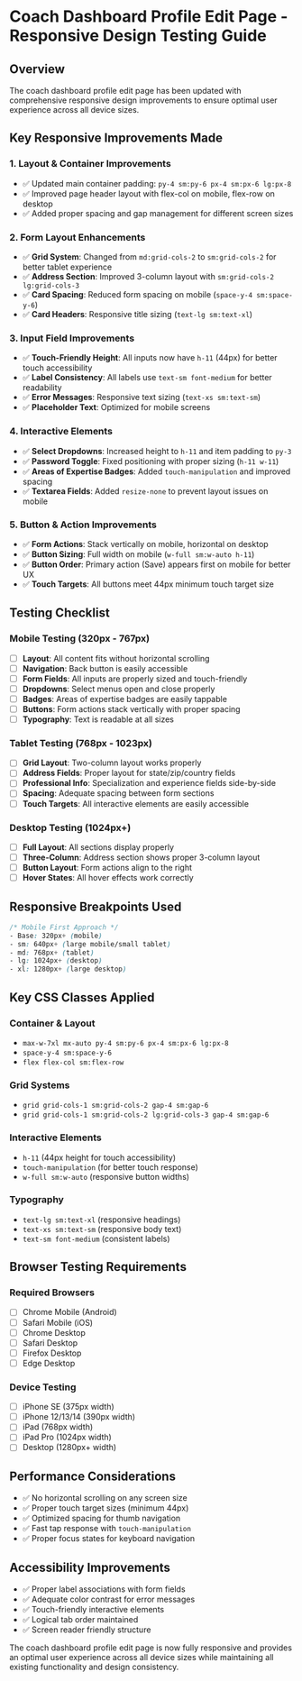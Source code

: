 # Coach Dashboard Profile Edit Page - Responsive Design Testing Guide

## Overview
The coach dashboard profile edit page has been updated with comprehensive responsive design improvements to ensure optimal user experience across all device sizes.

## Key Responsive Improvements Made

### 1. **Layout & Container Improvements**
- ✅ Updated main container padding: `py-4 sm:py-6 px-4 sm:px-6 lg:px-8`
- ✅ Improved page header layout with flex-col on mobile, flex-row on desktop
- ✅ Added proper spacing and gap management for different screen sizes

### 2. **Form Layout Enhancements**
- ✅ **Grid System**: Changed from `md:grid-cols-2` to `sm:grid-cols-2` for better tablet experience
- ✅ **Address Section**: Improved 3-column layout with `sm:grid-cols-2 lg:grid-cols-3`
- ✅ **Card Spacing**: Reduced form spacing on mobile (`space-y-4 sm:space-y-6`)
- ✅ **Card Headers**: Responsive title sizing (`text-lg sm:text-xl`)

### 3. **Input Field Improvements**
- ✅ **Touch-Friendly Height**: All inputs now have `h-11` (44px) for better touch accessibility
- ✅ **Label Consistency**: All labels use `text-sm font-medium` for better readability
- ✅ **Error Messages**: Responsive text sizing (`text-xs sm:text-sm`)
- ✅ **Placeholder Text**: Optimized for mobile screens

### 4. **Interactive Elements**
- ✅ **Select Dropdowns**: Increased height to `h-11` and item padding to `py-3`
- ✅ **Password Toggle**: Fixed positioning with proper sizing (`h-11 w-11`)
- ✅ **Areas of Expertise Badges**: Added `touch-manipulation` and improved spacing
- ✅ **Textarea Fields**: Added `resize-none` to prevent layout issues on mobile

### 5. **Button & Action Improvements**
- ✅ **Form Actions**: Stack vertically on mobile, horizontal on desktop
- ✅ **Button Sizing**: Full width on mobile (`w-full sm:w-auto h-11`)
- ✅ **Button Order**: Primary action (Save) appears first on mobile for better UX
- ✅ **Touch Targets**: All buttons meet 44px minimum touch target size

## Testing Checklist

### Mobile Testing (320px - 767px)
- [ ] **Layout**: All content fits without horizontal scrolling
- [ ] **Navigation**: Back button is easily accessible
- [ ] **Form Fields**: All inputs are properly sized and touch-friendly
- [ ] **Dropdowns**: Select menus open and close properly
- [ ] **Badges**: Areas of expertise badges are easily tappable
- [ ] **Buttons**: Form actions stack vertically with proper spacing
- [ ] **Typography**: Text is readable at all sizes

### Tablet Testing (768px - 1023px)
- [ ] **Grid Layout**: Two-column layout works properly
- [ ] **Address Fields**: Proper layout for state/zip/country fields
- [ ] **Professional Info**: Specialization and experience fields side-by-side
- [ ] **Spacing**: Adequate spacing between form sections
- [ ] **Touch Targets**: All interactive elements are easily accessible

### Desktop Testing (1024px+)
- [ ] **Full Layout**: All sections display properly
- [ ] **Three-Column**: Address section shows proper 3-column layout
- [ ] **Button Layout**: Form actions align to the right
- [ ] **Hover States**: All hover effects work correctly

## Responsive Breakpoints Used

```css
/* Mobile First Approach */
- Base: 320px+ (mobile)
- sm: 640px+ (large mobile/small tablet)
- md: 768px+ (tablet)
- lg: 1024px+ (desktop)
- xl: 1280px+ (large desktop)
```

## Key CSS Classes Applied

### Container & Layout
- `max-w-7xl mx-auto py-4 sm:py-6 px-4 sm:px-6 lg:px-8`
- `space-y-4 sm:space-y-6`
- `flex flex-col sm:flex-row`

### Grid Systems
- `grid grid-cols-1 sm:grid-cols-2 gap-4 sm:gap-6`
- `grid grid-cols-1 sm:grid-cols-2 lg:grid-cols-3 gap-4 sm:gap-6`

### Interactive Elements
- `h-11` (44px height for touch accessibility)
- `touch-manipulation` (for better touch response)
- `w-full sm:w-auto` (responsive button widths)

### Typography
- `text-lg sm:text-xl` (responsive headings)
- `text-xs sm:text-sm` (responsive body text)
- `text-sm font-medium` (consistent labels)

## Browser Testing Requirements

### Required Browsers
- [ ] Chrome Mobile (Android)
- [ ] Safari Mobile (iOS)
- [ ] Chrome Desktop
- [ ] Safari Desktop
- [ ] Firefox Desktop
- [ ] Edge Desktop

### Device Testing
- [ ] iPhone SE (375px width)
- [ ] iPhone 12/13/14 (390px width)
- [ ] iPad (768px width)
- [ ] iPad Pro (1024px width)
- [ ] Desktop (1280px+ width)

## Performance Considerations
- ✅ No horizontal scrolling on any screen size
- ✅ Proper touch target sizes (minimum 44px)
- ✅ Optimized spacing for thumb navigation
- ✅ Fast tap response with `touch-manipulation`
- ✅ Proper focus states for keyboard navigation

## Accessibility Improvements
- ✅ Proper label associations with form fields
- ✅ Adequate color contrast for error messages
- ✅ Touch-friendly interactive elements
- ✅ Logical tab order maintained
- ✅ Screen reader friendly structure

The coach dashboard profile edit page is now fully responsive and provides an optimal user experience across all device sizes while maintaining all existing functionality and design consistency.
